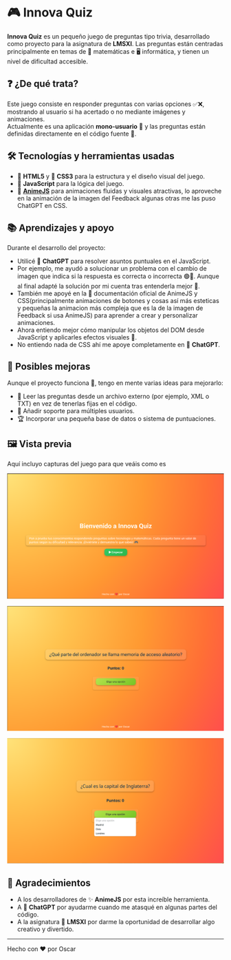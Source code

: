 # 🎮 Innova Quiz

**Innova Quiz** es un pequeño juego de preguntas tipo trivia, desarrollado como proyecto para la asignatura de **LMSXI**. Las preguntas están centradas principalmente en temas de 🧮 matemáticas e 🖥️ informática, y tienen un nivel de dificultad accesible.

## ❓ ¿De qué trata?

Este juego consiste en responder preguntas con varias opciones ✅❌, mostrando al usuario si ha acertado o no mediante imágenes y animaciones.  
Actualmente es una aplicación **mono-usuario** 👤 y las preguntas están definidas directamente en el código fuente 🧾.

## 🛠️ Tecnologías y herramientas usadas

- 🧱 **HTML5** y 🎨 **CSS3** para la estructura y el diseño visual del juego.
- 🧠 **JavaScript** para la lógica del juego.
- 💫 [**AnimeJS**](https://animejs.com/) para animaciones fluidas y visuales atractivas, lo aproveche en la animación de la imagen del Feedback algunas otras me las puso ChatGPT en CSS.

## 📚 Aprendizajes y apoyo

Durante el desarrollo del proyecto:

- Utilicé 🤖 **ChatGPT** para resolver asuntos puntuales en el JavaScript.
- Por ejemplo, me ayudó a solucionar un problema con el cambio de imagen que indica si la respuesta es correcta o incorrecta 🟢🔴. Aunque al final adapté la solución por mi cuenta tras entenderla mejor 🧠.
- También me apoyé en la 📖 documentación oficial de AnimeJS y CSS(principalmente animaciones de botones y cosas así más esteticas y pequeñas la animacion más compleja que es la de la imagen de Feedback si usa AnimeJS) para aprender a crear y personalizar animaciones.
- Ahora entiendo mejor cómo manipular los objetos del DOM desde JavaScript y aplicarles efectos visuales 🎯.
- No entiendo nada de CSS ahí me apoye completamente en 🤖 **ChatGPT**.

## 🚀 Posibles mejoras

Aunque el proyecto funciona 🎉, tengo en mente varias ideas para mejorarlo:

- 📂 Leer las preguntas desde un archivo externo (por ejemplo, XML o TXT) en vez de tenerlas fijas en el código.
- 👥 Añadir soporte para múltiples usuarios.
- 🏆 Incorporar una pequeña base de datos o sistema de puntuaciones.

## 🖼️ Vista previa
Aquí incluyo capturas del juego para que veáis como es

![Pantalla de Inicio](image.png)

![Ejemplocon Preguntas](image-1.png)

![Ejemplo con seleccion de respuestas](image-2.png)

## 🙌 Agradecimientos

- A los desarrolladores de ✨ **AnimeJS** por esta increíble herramienta.
- A 🤖 **ChatGPT** por ayudarme cuando me atasqué en algunas partes del código.
- A la asignatura 📘 **LMSXI** por darme la oportunidad de desarrollar algo creativo y divertido.

--------------------
Hecho con ❤️ por Oscar


